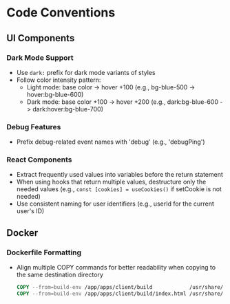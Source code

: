 # Code Conventions

## UI Components

### Dark Mode Support
- Use `dark:` prefix for dark mode variants of styles
- Follow color intensity pattern:
  - Light mode: base color -> hover +100 (e.g., bg-blue-500 -> hover:bg-blue-600)
  - Dark mode: base color +100 -> hover +200 (e.g., dark:bg-blue-600 -> dark:hover:bg-blue-700)

### Debug Features
- Prefix debug-related event names with 'debug' (e.g., 'debugPing')

### React Components
- Extract frequently used values into variables before the return statement
- When using hooks that return multiple values, destructure only the needed values (e.g., `const [cookies] = useCookies()` if setCookie is not needed)
- Use consistent naming for user identifiers (e.g., userId for the current user's ID)

## Docker

### Dockerfile Formatting
- Align multiple COPY commands for better readability when copying to the same destination directory
  ```dockerfile
  COPY --from=build-env /app/apps/client/build            /usr/share/nginx/html
  COPY --from=build-env /app/apps/client/build/index.html /usr/share/nginx/html/index.html
